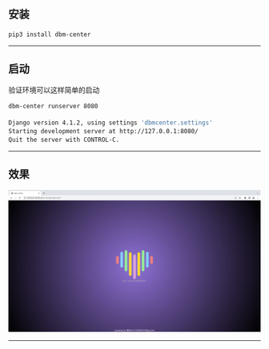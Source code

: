 ## 安装
```bash
pip3 install dbm-center
```

---


## 启动
验证环境可以这样简单的启动
```bash
dbm-center runserver 8080

Django version 4.1.2, using settings 'dbmcenter.settings'
Starting development server at http://127.0.0.1:8080/
Quit the server with CONTROL-C.
```

---

## 效果

![](./docs/dbm-center-main-page.jpg)


---
